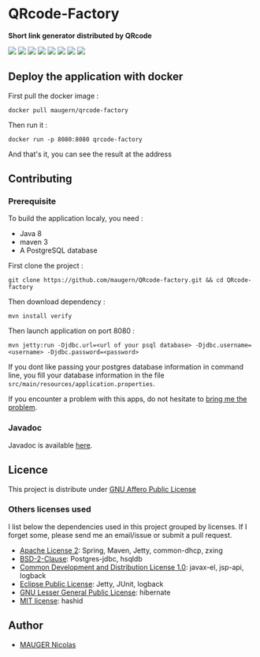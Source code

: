﻿QRcode-Factory
==============

**Short link generator distributed by QRcode**

[![][travis img]][travis] [![][circleci img]][circleci] [![][vulnerabilities img]][vulnerabilities] [![][code-climate img]][code-climate] [![][codecov img]][codecov] [![][codacy img]][codacy] [![][sonar img]][sonar] [![][license img]][license]

## Deploy the application with docker 
First pull the docker image :
```
docker pull maugern/qrcode-factory
```

Then run it :
```
docker run -p 8080:8080 qrcode-factory
```

And that's it, you can see the result at the address

## Contributing 
### Prerequisite
To build the application localy, you need :
- Java 8
- maven 3
- A PostgreSQL database

First clone the project :
```
git clone https://github.com/maugern/QRcode-factory.git && cd QRcode-factory
```

Then download dependency :
```
mvn install verify
```

Then launch application on port 8080 :
```
mvn jetty:run -Djdbc.url=<url of your psql database> -Djdbc.username=<username> -Djdbc.password=<password>
```

If you dont like passing your postgres database information in command line, you fill your database information in the file ``src/main/resources/application.properties``.

If you encounter a problem with this apps, do not hesitate to [bring me the problem](https://github.com/maugern/QRcode-factory/issues).

### Javadoc
Javadoc is available [here](https://maugern.github.io/QRcode-factory/).

## Licence
This project is distribute under [GNU Affero Public License](https://www.gnu.org/licenses/agpl-3.0.en.html)

### Others licenses used
I list below the dependencies used in this project grouped by licenses. If I forget some, please send me an email/issue or submit a pull request.
- [Apache License 2](http://www.apache.org/licenses/LICENSE-2.0): Spring, Maven, Jetty, common-dhcp, zxing
- [BSD-2-Clause](https://opensource.org/licenses/BSD-2-Clause): Postgres-jdbc, hsqldb
- [Common Development and Distribution License 1.0](https://opensource.org/licenses/CDDL-1.0): javax-el, jsp-api, logback
- [Eclipse Public License](http://www.eclipse.org/org/documents/epl-v10.php): Jetty, JUnit, logback
- [GNU Lesser General Public License](https://www.gnu.org/licenses/lgpl-3.0.en.html): hibernate
- [MIT license](https://opensource.org/licenses/MIT): hashid



## Author
- [MAUGER Nicolas](https://maugern.fr/)

[travis]:https://travis-ci.org/maugern/QRcode-factory
[travis img]:https://travis-ci.org/maugern/QRcode-factory.svg?branch=master
[license]:https://www.gnu.org/licenses/agpl-3.0.en.html
[license img]:https://img.shields.io/badge/License-AGPL%20v3-blue.svg
[vulnerabilities]:https://snyk.io/test/github/maugern/qrcode-factory
[vulnerabilities img]:https://snyk.io/test/github/maugern/qrcode-factory/badge.svg
[code-climate]:https://codeclimate.com/github/maugern/QRcode-factory
[code-climate img]:https://codeclimate.com/github/maugern/QRcode-factory/badges/gpa.svg
[codecov]:https://codecov.io/gh/maugern/QRcode-factory
[codecov img]:https://codecov.io/gh/maugern/QRcode-factory/branch/master/graph/badge.svg
[circleci]:https://circleci.com/gh/maugern/QRcode-factory
[circleci img]:https://circleci.com/gh/maugern/QRcode-factory.svg?style=shield&circle-token=:circle-token
[codacy]:https://www.codacy.com/app/contact_74/QRcode-factory?utm_source=github.com&amp;utm_medium=referral&amp;utm_content=maugern/QRcode-factory&amp;utm_campaign=Badge_Grade
[codacy img]:https://api.codacy.com/project/badge/Grade/e9829ad6908d47b3a0d9acb290c18dad
[sonar]:https://sonarcloud.io/dashboard?id=fr.maugern%3AQRcode-factory
[sonar img]:https://sonarcloud.io/api/badges/gate?key=fr.maugern:QRcode-factory


